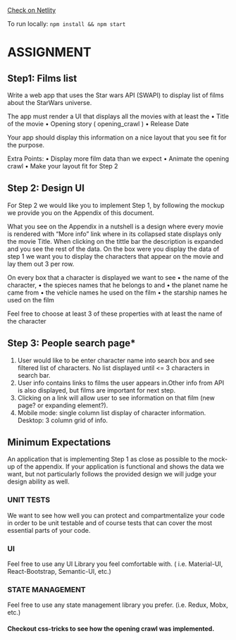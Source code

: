 [Check on Netlity](https://js-swapi-react.netlify.app/)

To run locally: `npm install && npm start` 

# ASSIGNMENT
## Step1: Films list
Write a web app that uses the Star wars API (SWAPI) to display list of films about the StarWars universe.

The app must render a UI that displays all the movies with at least the
• Title of the movie
• Opening story ( opening_crawl )
• Release Date

Your app should display this information on a nice layout that you see fit for the purpose.

Extra Points:
• Display more film data than we expect
• Animate the opening crawl
• Make your layout fit for Step 2

## Step 2: Design UI
For Step 2 we would like you to implement Step 1, by following the mockup we provide you on the Appendix of this document. 

What you see on the Appendix in a nutshell is a design where every movie is rendered with “More info” link where in its collapsed state displays only the movie Title. When clicking on the tittle bar the description is expanded and you see the rest of the data. 
On the box were you display the data of step 1 we want you to display the characters that appear on the movie and lay them out 3 per row. 

On every box that a character is displayed we want to see
• the name of the character,
• the spieces names that he belongs to and
• the planet name he came from
• the vehicle names he used on the film
• the starship names he used on the film

Feel free to choose at least 3 of these properties with at least the name of the character

## Step 3: People search page*
1. User would like to be enter character name into search box and see filtered list of characters. No list displayed until <= 3 characters in search bar.
2. User info contains links to films the user appears in.Other info from API is also displayed, but films are important for next step.
3. Clicking on a link will allow user to see information on that film (new page? or expanding element?).
4. Mobile mode: single column list display of character information. Desktop: 3 column grid of info.

## Minimum Expectations
An application that is implementing Step 1 as close as possible to the mock-up of the appendix.
If your application is functional and shows the data we want, but not particularly follows the provided design we will judge your design ability as well.

### UNIT TESTS
We want to see how well you can protect and compartmentalize your code in order to be unit testable and of course tests that can cover the most essential parts of your code.

### UI
Feel free to use any UI Library you feel comfortable with. ( i.e. Material-UI, React-Bootstrap, Semantic-UI, etc.)

### STATE MANAGEMENT
Feel free to use any state management library you prefer. (i.e. Redux, Mobx, etc.)

#### Checkout css-tricks to see how the opening crawl was implemented.